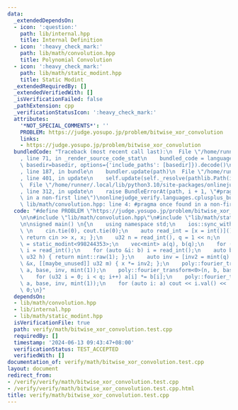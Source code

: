 ```yaml
---
data:
  _extendedDependsOn:
  - icon: ':question:'
    path: lib/internal.hpp
    title: Internal Definition
  - icon: ':heavy_check_mark:'
    path: lib/math/convolution.hpp
    title: Polynomial Convolution
  - icon: ':heavy_check_mark:'
    path: lib/math/static_modint.hpp
    title: Static Modint
  _extendedRequiredBy: []
  _extendedVerifiedWith: []
  _isVerificationFailed: false
  _pathExtension: cpp
  _verificationStatusIcon: ':heavy_check_mark:'
  attributes:
    '*NOT_SPECIAL_COMMENTS*': ''
    PROBLEM: https://judge.yosupo.jp/problem/bitwise_xor_convolution
    links:
    - https://judge.yosupo.jp/problem/bitwise_xor_convolution
  bundledCode: "Traceback (most recent call last):\n  File \"/home/runner/.local/lib/python3.10/site-packages/onlinejudge_verify/documentation/build.py\"\
    , line 71, in _render_source_code_stat\n    bundled_code = language.bundle(stat.path,\
    \ basedir=basedir, options={'include_paths': [basedir]}).decode()\n  File \"/home/runner/.local/lib/python3.10/site-packages/onlinejudge_verify/languages/cplusplus.py\"\
    , line 187, in bundle\n    bundler.update(path)\n  File \"/home/runner/.local/lib/python3.10/site-packages/onlinejudge_verify/languages/cplusplus_bundle.py\"\
    , line 401, in update\n    self.update(self._resolve(pathlib.Path(included), included_from=path))\n\
    \  File \"/home/runner/.local/lib/python3.10/site-packages/onlinejudge_verify/languages/cplusplus_bundle.py\"\
    , line 312, in update\n    raise BundleErrorAt(path, i + 1, \"#pragma once found\
    \ in a non-first line\")\nonlinejudge_verify.languages.cplusplus_bundle.BundleErrorAt:\
    \ lib/math/convolution.hpp: line 4: #pragma once found in a non-first line\n"
  code: "#define PROBLEM \"https://judge.yosupo.jp/problem/bitwise_xor_convolution\"\
    \n\n#include \"lib/math/convolution.hpp\"\n#include \"lib/math/static_modint.hpp\"\
    \n\nsigned main() \n{\n    using namespace std;\n    ios::sync_with_stdio(false);\
    \ \n    cin.tie(0), cout.tie(0);\n    auto read_int = [x = int()]() mutable {\
    \ return cin >> x, x; };\n    u32 n = read_int(), q = 1 << n;\n    using mint\
    \ = static_modint<998244353>;\n    vec<mint> a(q), b(q);\n    for (auto &i: a)\
    \ i = read_int();\n    for (auto &i: b) i = read_int();\n    auto base = []([[maybe_unused]]\
    \ u32 h) { return mint::raw(1); };\n    auto inv = [inv2 = mint(q).inv()](mint\
    \ &x, [[maybe_unused]] u32 m) { x *= inv2; };\n    poly::fourier_transform<0>(n,\
    \ a, base, inv, mint(1));\n    poly::fourier_transform<0>(n, b, base, inv, mint(1));\n\
    \    for (u32 i = 0; i < q; i++) a[i] *= b[i];\n    poly::fourier_transform<1>(n,\
    \ a, base, inv, mint(1));\n    for (auto i: a) cout << i.val() << ' ';\n    return\
    \ 0;\n}"
  dependsOn:
  - lib/math/convolution.hpp
  - lib/internal.hpp
  - lib/math/static_modint.hpp
  isVerificationFile: true
  path: verify/math/bitwise_xor_convolution.test.cpp
  requiredBy: []
  timestamp: '2024-06-13 09:43:47+08:00'
  verificationStatus: TEST_ACCEPTED
  verifiedWith: []
documentation_of: verify/math/bitwise_xor_convolution.test.cpp
layout: document
redirect_from:
- /verify/verify/math/bitwise_xor_convolution.test.cpp
- /verify/verify/math/bitwise_xor_convolution.test.cpp.html
title: verify/math/bitwise_xor_convolution.test.cpp
---
```

